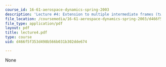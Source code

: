 ```yaml
---
course_id: 16-61-aerospace-dynamics-spring-2003
description: 'Lecture #4: Extension to multiple intermediate frames (two)'
file_location: /coursemedia/16-61-aerospace-dynamics-spring-2003/d466f5f353d498b566b031b302dde674_lecture4.pdf
file_type: application/pdf
layout: pdf
title: lecture4.pdf
type: course
uid: d466f5f353d498b566b031b302dde674

---
```

None